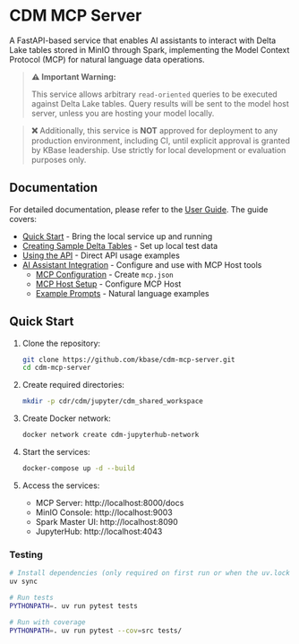 # CDM MCP Server

A FastAPI-based service that enables AI assistants to interact with Delta Lake tables stored in MinIO through Spark, implementing the Model Context Protocol (MCP) for natural language data operations.

> **⚠️ Important Warning:** 
> 
> This service allows arbitrary `read-oriented` queries to be executed against Delta Lake tables. Query results will be sent to the model host server, unless you are hosting your model locally.

> **❌** Additionally, this service is **NOT** approved for deployment to any production environment, including CI, until explicit approval is granted by KBase leadership. Use strictly for local development or evaluation purposes only.

## Documentation

For detailed documentation, please refer to the [User Guide](docs/guide/user_guide.md). The guide covers:

- [Quick Start](docs/guide/user_guide.md#quick-start) - Bring the local service up and running
- [Creating Sample Delta Tables](docs/guide/user_guide.md#creating-sample-delta-tables) - Set up local test data
- [Using the API](docs/guide/user_guide.md#using-the-api) - Direct API usage examples
- [AI Assistant Integration](docs/guide/user_guide.md#ai-assistant-integration) - Configure and use with MCP Host tools
  - [MCP Configuration](docs/guide/user_guide.md#mcp-configuration) - Create `mcp.json`
  - [MCP Host Setup](docs/guide/user_guide.md#mcp-host-setup) - Configure MCP Host
  - [Example Prompts](docs/guide/user_guide.md#example-prompts) - Natural language examples

## Quick Start

1. Clone the repository:
   ```bash
   git clone https://github.com/kbase/cdm-mcp-server.git
   cd cdm-mcp-server
   ```

2. Create required directories:
   ```bash
   mkdir -p cdr/cdm/jupyter/cdm_shared_workspace
   ```

3. Create Docker network:
   ```bash
   docker network create cdm-jupyterhub-network
   ```

4. Start the services:
   ```bash
   docker-compose up -d --build
   ```

5. Access the services:
   - MCP Server: http://localhost:8000/docs
   - MinIO Console: http://localhost:9003
   - Spark Master UI: http://localhost:8090
   - JupyterHub: http://localhost:4043

### Testing

```bash
# Install dependencies (only required on first run or when the uv.lock file changes)
uv sync

# Run tests
PYTHONPATH=. uv run pytest tests

# Run with coverage
PYTHONPATH=. uv run pytest --cov=src tests/
```
